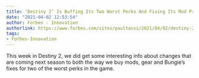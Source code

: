 ```yaml
---
title: ‘Destiny 2’ Is Buffing Its Two Worst Perks And Fixing Its Mod Problem
date: "2021-04-02 12:53:54"
author: Forbes - Innovation
authorlink: https://www.forbes.com/sites/paultassi/2021/04/02/destiny-2-is-buffing-its-two-worst-perks-and-fixing-its-mod-problem/
tags:
- Forbes-Innovation
---
```

This week in Destiny 2, we did get some interesting info about changes that are coming next season to both the way we buy mods, gear and Bungie’s fixes for two of the worst perks in the game.